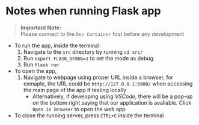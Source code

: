 # Notes when running Flask app
> **Important Note:**  
> Please connect to the `Dev Container` first before any development

- To run the app, inside the terminal:
    1. Navigate to the `src` directory by running `cd src/`
    2. Run `export FLASK_DEBUG=1` to set the mode as debug
    3. Run `flask run`
- To open the app,
    1. Navigate to webpage using proper URL inside a browser, for exmaple, the URL could be `http://127.0.0.1:5000/` when accessing the main page of the app if testing locally
        - Alternatively, if developing using *VSCode*, there will be a pop-up on the bottom right saying that our application is avaliable. Click `Open in Browser` to open the web app
- To close the running server, press `CTRL+C` inside the terminal
